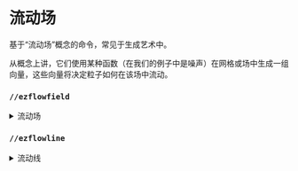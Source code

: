 # 流动场

基于“流动场”概念的命令，常见于生成艺术中。

从概念上讲，它们使用某种函数（在我们的例子中是噪声）在网格或场中生成一组向量，这些向量将决定粒子如何在该场中流动。

### `//ezflowfield`

<details>

<summary>流动场</summary>

**`//ezflowfield <palette> <lines> <iterations> <velocity> <paletteScalar> <noise> [-m <source>] [-h <distributionMode>] [-i <inertia>] [-g <gravity>] [-j <jitter>] [-b <boundary>] [-x <xMod>] [-y <yMod>] [-z <zMod>] [-p <progression>] [-s <seed>] [-c] [-f] [-t]`**

**`别名: //flow`**

在选择区域内生成一个流动场，创建基于多种可用参数的动态模式。

* **Palette**: 指定用于生成流动场的方块调色板。
* **Lines**: 定义线条数量或百分比分布，以确定选择区域内流动场的密度。\
  例如`100`将生成100条线，`100%`将为区域内的每个方块生成1条线。
* **Iterations** (默认值: 32): 每条线的迭代次数或步数，控制它们的长度。
* **Velocity** (默认值: 1): 点在表面上移动的速度。
* **PaletteScalar** (默认值: 1.0): 缩放用于选择调色板方块的值。
* **Noise** (默认值: `Perlin()`): 用于生成流动场的噪声类型。
* **-m**: 应用掩码限制流的起点，将效果集中在特定区域。
* **-h**: 启用高度图模式以创建2D流动场，具有可选的方块分布模式。
* **-i** (默认值: 0.0): 设置流的惯性权重，控制先前移动方向对下一个移动方向的影响。
* **-g** (默认值: (0,0,0)): 对点应用重力，向指定方向拉动它们。
* **-j** (默认值: (0,0,0)): 为线条的起点添加抖动。与`-m`标志一起使用时效果更佳。
* **-b** (默认值: 0): 扩展计算边界，但不会在原始选择区域外放置方块。
* **-x, -y, -z**: 修改流的坐标，允许进行缩放或旋转等变换。接受WorldEdit表达式，例如`-x *10`将x轴乘以10。
* **-p** (默认值: 1:1): 调整线条的进展强度，接受负值以从某个点开始或结束，以减少流动场的强度。
* **-s** (默认值: -1): 覆盖默认的噪声种子。
* **-c**: 返回场的卷曲度。
* **-f**: 用调色板中最低的方块填充空隙。
* **-t**: 生成3D流动场。可能需要较长时间生成。

</details>

### `//ezflowline`

<details>

<summary>流动线</summary>

**`/ezflowline <pattern> <length> <gravity> <noise> [-i <inertia>] [-c <convexSelPoints>] [-s]`**

**`别名: //flowline`**

根据角色的位置和视角生成单条流动线。\
与流动场的基本原理相同，但仅生成1条线。

* **Pattern**: 确定要放置的方块模式。
* **Length**: 设置流动线的长度（以方块为单位）。定义流动线从起点延伸的距离。
* **Gravity** (默认值: -1): 对点应用重力，向指定方向拉动它们。
* **Noise** (默认值: `Perlin()`): 用于生成流动场的噪声类型。
* **-i** (默认值: 0.0): 调整点的惯性权重，控制先前移动方向对未来方向的影响。取值范围为0.0到1.0。
* **-c** (默认值: 0): 如果大于0，则使用指定数量的点创建一个凸选择，将流动线转换为选择区域的形状。
* **-s**: 启用流动线与表面对齐，使线条贴合其交叉的地形或结构的轮廓。

</details>
